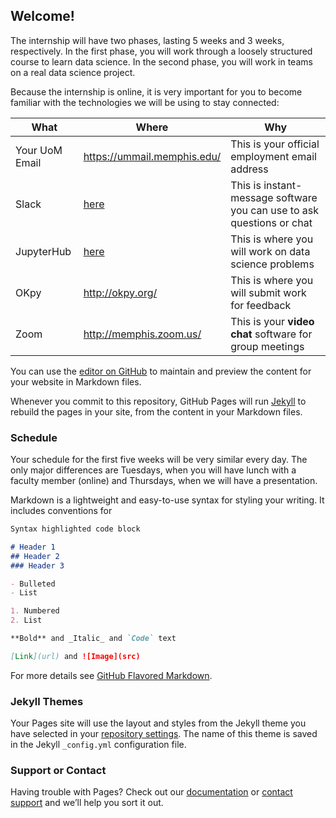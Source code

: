 ## Welcome!

The internship will have two phases, lasting 5 weeks and 3 weeks, respectively.
In the first phase, you will work through a loosely structured course to learn data science.
In the second phase, you will work in teams on a real data science project.

Because the internship is online, it is very important for you to become familiar with the technologies we will be using to stay connected:

| What           | Where                                                                                           | Why                                                                   |
|----------------|-------------------------------------------------------------------------------------------------|-----------------------------------------------------------------------|
| Your UoM Email | https://ummail.memphis.edu/                                                                     | This is your official employment email address                        |
| Slack          | [here](https://join.slack.com/t/datawhys2020s-68d8682/shared_invite/zt-ekt0szat-_Dz1JrWouemzoO3y4UVFhg) | This is instant-message software you can use to ask questions or chat |
| JupyterHub     | [here](#schedule)                                                                               | This is where you will work on data science problems                  |
| OKpy           | http://okpy.org/                                                                                | This is where you will submit work for feedback                       |
| Zoom           | http://memphis.zoom.us/                                                                         | This is your **video chat** software for group meetings                   |

You can use the [editor on GitHub](https://github.com/memphis-iis/datawhys-course-organizer/edit/master/README.md) to maintain and preview the content for your website in Markdown files.

Whenever you commit to this repository, GitHub Pages will run [Jekyll](https://jekyllrb.com/) to rebuild the pages in your site, from the content in your Markdown files.

### Schedule

Your schedule for the first five weeks will be very similar every day.
The only major differences are Tuesdays, when you will have lunch with a faculty member (online) and Thursdays, when we will have a presentation.

<object data="https://calendar.google.com/calendar/embed?src=oimpmtmg6rv0f42trosp9fmi04%40group.calendar.google.com&ctz=America%2FChicago" width="640" height="480"></object>

Markdown is a lightweight and easy-to-use syntax for styling your writing. It includes conventions for

```markdown
Syntax highlighted code block

# Header 1
## Header 2
### Header 3

- Bulleted
- List

1. Numbered
2. List

**Bold** and _Italic_ and `Code` text

[Link](url) and ![Image](src)
```

For more details see [GitHub Flavored Markdown](https://guides.github.com/features/mastering-markdown/).

### Jekyll Themes

Your Pages site will use the layout and styles from the Jekyll theme you have selected in your [repository settings](https://github.com/memphis-iis/datawhys-course-organizer/settings). The name of this theme is saved in the Jekyll `_config.yml` configuration file.

### Support or Contact

Having trouble with Pages? Check out our [documentation](https://help.github.com/categories/github-pages-basics/) or [contact support](https://github.com/contact) and we’ll help you sort it out.
